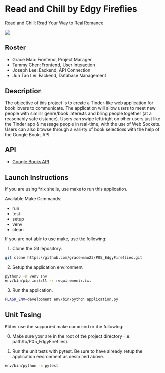 # Read and Chill by Edgy Fireflies

Read and Chill: Read Your Way to Real Romance

![](https://github.com/grace-mao23/P05_EdgyFireflies/workflows/CI/badge.svg)

## Roster

* Grace Mao: Frontend, Project Manager
* Tammy Chen: Frontend, User Interaction
* Joseph Lee: Backend, API Connection
* Jun Tao Lei: Backend, Database Management

## Description

The objective of this project is to create a Tinder-like web application for book lovers to communicate. The application will allow users to meet new people with similar genre/book interests and bring people together (at a reasonably safe distance). Users can swipe left/right on other users just like the Tinder app & message people in real-time, with the use of Web Sockets. Users can also browse through a variety of book selections with the help of the Google Books API. 

## API

* [Google Books API](https://github.com/grace-mao23/P05_EdgyFireflies/blob/master/411_google-books.pdf)

## Launch Instructions

If you are using *nix shells, use make to run this application.

Available Make Commands:

* run
* test
* setup
* venv
* clean

If you are not able to use make, use the following:

1. Clone the Git repository.

```bash
git clone https://github.com/grace-mao23/P05_EdgyFireflies.git
```

2. Setup the application environment.

```bash
python3 -m venv env
env/bin/pip install -r requirements.txt
```

3. Run the application.

```bash
FLASK_ENV=development env/bin/python application.py
```

## Unit Tesing

Either use the supported make command or the following:

0. Make sure your are in the root of the project directory (i.e. path/to/P05_EdgyFireflies).

1. Run the unit tests with pytest. Be sure to have already setup the application environment as described above.

```bash
env/bin/python -m pytest
```
